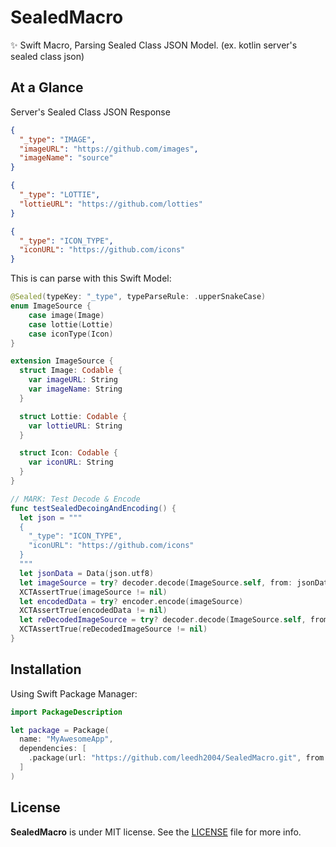 # SealedMacro
✨ Swift Macro, Parsing Sealed Class JSON Model. (ex. kotlin server's sealed class json)

## At a Glance

Server's Sealed Class JSON Response
```json
{
  "_type": "IMAGE",
  "imageURL": "https://github.com/images",
  "imageName": "source"
}
```
```json
{
  "_type": "LOTTIE",
  "lottieURL": "https://github.com/lotties"
}
```
```json
{
  "_type": "ICON_TYPE",
  "iconURL": "https://github.com/icons"
}
```

This is can parse with this Swift Model:

```swift
@Sealed(typeKey: "_type", typeParseRule: .upperSnakeCase)
enum ImageSource {
    case image(Image)
    case lottie(Lottie)
    case iconType(Icon)
}

extension ImageSource { 
  struct Image: Codable {
    var imageURL: String
    var imageName: String
  }

  struct Lottie: Codable {
    var lottieURL: String
  }

  struct Icon: Codable {
    var iconURL: String
  }
}

// MARK: Test Decode & Encode 
func testSealedDecoingAndEncoding() {
  let json = """
  {
    "_type": "ICON_TYPE",
    "iconURL": "https://github.com/icons"
  }
  """
  let jsonData = Data(json.utf8)
  let imageSource = try? decoder.decode(ImageSource.self, from: jsonData)
  XCTAssertTrue(imageSource != nil)  
  let encodedData = try? encoder.encode(imageSource)
  XCTAssertTrue(encodedData != nil)
  let reDecodedImageSource = try? decoder.decode(ImageSource.self, from: encodedData!)  
  XCTAssertTrue(reDecodedImageSource != nil)
}

```
## Installation

Using Swift Package Manager:

```swift
import PackageDescription

let package = Package(
  name: "MyAwesomeApp",
  dependencies: [
    .package(url: "https://github.com/leedh2004/SealedMacro.git", from: "0.1.2")
  ]
)
```

## License
**SealedMacro** is under MIT license. See the [LICENSE](LICENSE) file for more info.
